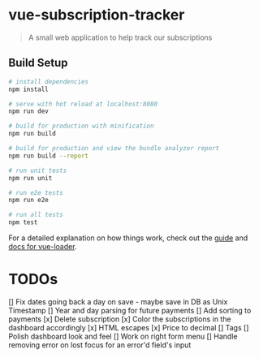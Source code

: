 # vue-subscription-tracker

> A small web application to help track our subscriptions 

## Build Setup

``` bash
# install dependencies
npm install

# serve with hot reload at localhost:8080
npm run dev

# build for production with minification
npm run build

# build for production and view the bundle analyzer report
npm run build --report

# run unit tests
npm run unit

# run e2e tests
npm run e2e

# run all tests
npm test
```

For a detailed explanation on how things work, check out the [guide](http://vuejs-templates.github.io/webpack/) and [docs for vue-loader](http://vuejs.github.io/vue-loader).

# TODOs
[] Fix dates going back a day on save - maybe save in DB as Unix Timestamp
[] Year and day parsing for future payments
[] Add sorting to payments
[x] Delete subscription
[x] Color the subscriptions in the dashboard accordingly
[x] HTML escapes
[x] Price to decimal
[] Tags
[] Polish dashboard look and feel
  [] Work on right form menu
[] Handle removing error on lost focus for an error'd field's input